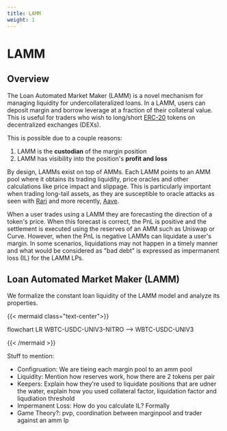 ```yaml
---
title: LAMM
weight: 1
---
```


# LAMM

## Overview

The Loan Automated Market Maker (LAMM) is a novel mechanism for managing liquidity for undercollateralized loans. In a LAMM, users can deposit margin and borrow leverage at a fraction of their collateral value. This is useful for traders who wish to long/short [ERC-20](https://ethereum.org/en/developers/docs/standards/tokens/erc-20/) tokens on decentralized exchanges (DEXs).

This is possible due to a couple reasons:

1. LAMM is the **custodian** of the margin position
2. LAMM has visibility into the position's **profit and loss**

By design, LAMMs exist on top of AMMs. Each LAMM points to an AMM pool where it obtains its trading liquidity, price oracles and other calculations like price impact and slippage. This is particularly important when trading long-tail assets, as they are susceptible to oracle attacks as seen with [Rari](https://cmichel.io/replaying-ethereum-hacks-rari-fuse-vusd-price-manipulation/) and more recently, [Aave](https://blockworks.co/news/aave-curve-bad-debt).

When a user trades using a LAMM they are forecasting the direction of a token's price. When this forecast is correct, the PnL is positive and the settlement is executed using the reserves of an AMM such as Uniswap or Curve. However, when the PnL is negative LAMMs can liquidate a user's margin. In some scenarios, liquidations may not happen in a timely manner and what would be considered as "bad debt" is expressed as impermanent loss (IL) for the LAMM LPs.

## Loan Automated Market Maker (LAMM)

We formalize the constant loan liquidity of the LAMM model and analyze its properties.

{{< mermaid class="text-center">}}

flowchart LR
WBTC-USDC-UNIV3-NITRO --> WBTC-USDC-UNIV3

{{< /mermaid >}}

Stuff to mention:

- Configruation: We are tieing each margin pool to an amm pool
- Liquidity: Mention how reserves work, how there are 2 tokens per pair
- Keepers: Explain how they're used to liquidate positions that are udner the water, explain how you used collateral factor, liquidation factor and liqudiation threshold
- Impermanent Loss: How do you calculate IL? Formally
- Game Theory?: pvp, coordination between marginpool and trader against an amm lp
